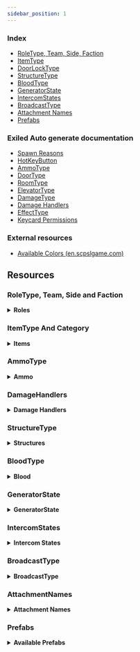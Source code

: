 ```yaml
---
sidebar_position: 1
---
```


### Index

- [RoleType, Team, Side, Faction](#roletype-team-side-and-faction)
- [ItemType](#itemtype-and-category)
- [DoorLockType](#doorlocktype)
- [StructureType](#structuretype)
- [BloodType](#bloodtype)
- [GeneratorState](#generatorstate)
- [IntercomStates](#intercomstates)
- [BroadcastType](#broadcasttype)
- [Attachment Names](#attachmentnames)
- [Prefabs](#prefabs)

### Exiled Auto generate documentation

- [Spawn Reasons](https://exiled-team.github.io/EXILED/api/Exiled.API.Enums.SpawnReason.html)
- [HotKeyButton](https://exiled-team.github.io/EXILED/api/Exiled.API.Enums.HotkeyButton.html)
- [AmmoType](https://exiled-team.github.io/EXILED/api/Exiled.API.Enums.AmmoType.html)
- [DoorType](https://exiled-team.github.io/EXILED/api/Exiled.API.Enums.DoorType.html)
- [RoomType](https://exiled-team.github.io/EXILED/api/Exiled.API.Enums.RoomType.html)
- [ElevatorType](https://exiled-team.github.io/EXILED/api/Exiled.API.Enums.ElevatorType.html)
- [DamageType](https://exiled-team.github.io/EXILED/api/Exiled.API.Enums.DamageType.html)
- [Damage Handlers](#damagehandlers)
- [EffectType](https://exiled-team.github.io/EXILED/api/Exiled.API.Enums.EffectType.html)
- [Keycard Permissions](https://exiled-team.github.io/EXILED/api/Exiled.API.Enums.KeycardPermissions.html)

### External resources

- [Available Colors (en.scpslgame.com)](https://en.scpslgame.com/index.php/Docs:Permissions#Colors)

## Resources

### RoleType, Team, Side and Faction

<details><summary> <b>Roles</b></summary>

```md title="Latest Updated: 08/23/2021"
<ID>    <Role>          <Team>               <Side>           <Faction>
-1      None            Dead                 None             Unclassified
0       Scp173          SCPs                 Scp              SCP
1       ClassD          ClassD               ChaosInsurgency  FoundationEnemy
2       Spectator       Dead                 None             Unclassified
3       Scp106          SCPs                 Scp              SCP
4       NtfSpecialist   FoundationForces     Mtf              FoundationStaff
5       Scp049          SCPs                 Scp              SCP
6       Scientist       Scientists           Mtf              FoundationStaff
7       Scp079          SCPs                 Scp              SCP
8       ChaosConscript  ChaosInsurgency      ChaosInsurgency  FoundationEnemy
9       Scp096          SCPs                 Scp              SCP
10      Scp0492         SCPs                 Scp              SCP
11      NtfSergeant     FoundationForces     Mtf              FoundationStaff
12      NtfCaptain      FoundationForces     Mtf              FoundationStaff
13      NtfPrivate      FoundationForces     Mtf              FoundationStaff
14      Tutorial        OtherAlive           Tutorial         Unclassified
15      FacilityGuard   FoundationForces     Mtf              FoundationStaff
16      Scp939          SCPs                 Scp              SCP
17      CustomRole      OtherAlive           Tutorial         Unclassified
18      ChaosRifleman   ChaosInsurgency      ChaosInsurgency  FoundationEnemy
19      ChaosRepressor  ChaosInsurgency      ChaosInsurgency  FoundationEnemy
20      ChaosMarauder   ChaosInsurgency      ChaosInsurgency  FoundationEnemy
21      Overwatch       Dead                 None             Unclassified
```

</details>

### ItemType And Category

<details><summary> <b>Items</b></summary>

```md  title="Latest Updated: 14/03/2023"
<Item>                      <id>   <category>   
None                         -1      None
KeycardJanitor                0      Keycard
KeycardScientist              1      Keycard
KeycardResearchCoordinator    2      Keycard
KeycardZoneManager            3      Keycard
KeycardGuard                  4      Keycard
KeycardNTFOfficer             5      Keycard
KeycardContainmentEngineer    6      Keycard     
KeycardNTFLieutenant          7      Keycard
KeycardNTFCommander           8      Keycard
KeycardFacilityManager        9      Keycard
KeycardChaosInsurgency       10      Keycard
KeycardO5                    11      Keycard
Radio                        12      Radio
GunCOM15                     13      Firearm
Medkit                       14      Medical
Flashlight                   15      None
MicroHID                     16      MicroHID
SCP500                       17      SCPItem
SCP207                       18      SCPItem
Ammo12gauge                  19      Ammo
GunE11SR                     20      Firearm
GunCrossvec                  21      Firearm
Ammo556x45                   22      Ammo
GunFSP9                      23      Firearm
GunLogicer                   24      Firearm
GrenadeHE                    25      Grenade
GrenadeFlash                 26      Grenade
Ammo44cal                    27      Ammo
Ammo762x39                   28      Ammo
Ammo9x19                     29      Ammo
GunCOM18                     30      Ammo
SCP018                       31      SCPItem
SCP268                       32      SCPItem
Adrenaline                   33      Medical
Painkillers                  34      Medical
Coin                         35      None
ArmorLight                   36      Armor
ArmorCombat                  37      Armor
ArmorHeavy                   38      Armor
GunRevolver                  39      Firearm
GunAK                        40      Firearm
GunShotgun                   41      Firearm
SCP330                       42      SCPItem
SCP2176                      43      SCPItem
SCP244a                      44      SCPItem
SCP244b                      45      SCPItem
SCP1853                      46      SCPItem
ParticleDisruptor            47      Firearm
GunCom45                     48      Firearm
SCP1576                      49      SCPItem
Jailbird                     50      Firearm
```

</details>


### AmmoType

<details><summary> <b>Ammo</b></summary>

```md title="Latest Updated: 05/08/2022"
Nato9
Nato556
Nato762
Ammo12Gauge
Ammo44Cal
```

</details>

### DamageHandlers

<details><summary> <b>Damage Handlers</b></summary>

```md title="Latest Updated: 05/08/2022"
All available DamageHandlers

+ Symbol ':' literally means "inherits from"
* In C#, inheritance is a process in which one object acquires all the properties and behaviors of its parent object automatically.

PlayerStatsSystem::DamageHandlerBase
PlayerStatsSystem::StandardDamageHandler : DamageHandlerBase
PlayerStatsSystem::AttackerDamageHandler : StandardDamageHandler
PlayerStatsSystem::CustomReasonDamageHandler : StandardDamageHandler
PlayerStatsSystem::UniversalDamageHandler : StandardDamageHandler
PlayerStatsSystem::WarheadDamageHandler : StandardDamageHandler
PlayerStatsSystem::RecontainmentDamageHandler : AttackerDamageHandler
PlayerStatsSystem::FirearmDamageHandler : AttackerDamageHandler
PlayerStatsSystem::ScpDamageHandler : AttackerDamageHandler
PlayerStatsSystem::Scp096DamageHandler : AttackerDamageHandler
PlayerStatsSystem::MicroHidDamageHandler : AttackerDamageHandler
PlayerStatsSystem::ExplosionDamageHandler : AttackerDamageHandler
PlayerStatsSystem::Scp018DamageHandler : AttackerDamageHandler
```

</details>

### StructureType

<details><summary> <b>Structures</b></summary>

```md title="Latest Updated: 05/08/2022"
WorkStation
LargeGunLocker
RifleRack
MiscLocker
Generator
RegularMedkit
AdrenalineMedkit
Scp018Pedestal
Scp207Pedestal
Scp244Pedestal
Scp268Pedestal
Scp500Pedestal
Scp1853Pedestal
Scp2176Pedestal
```

</details>

### BloodType

<details><summary> <b>Blood</b></summary>

```md title="Latest Updated: 02/13/2022"
Default
Scp106
Spreaded
Faded
```

</details>

### GeneratorState

<details><summary> <b>GeneratorState</b></summary>

```md title="Latest Updated: 02/13/2022"
[1] None
[2] Unlocked
[4] Open
[8] Activating
[16] Engaged
```

</details>


</details>

### IntercomStates

<details><summary> <b>Intercom States</b></summary>

```md title="Latest Updated: 02/13/2022"
Ready
Transmitting
TransmittingBypass
Restarting
AdminSpeaking
Muted
Custom
```

</details>

### BroadcastType

<details><summary> <b>BroadcastType</b></summary>

```md title="Latest Updated: 02/13/2022"
Normal
Monospaced
AdminChat
```

</details>



### AttachmentNames

<details><summary> <b>Attachment Names</b></summary>

```md title="Latest Updated: 04/27/2022"
None
IronSights
DotSight
HoloSight
NightVisionSight
AmmoSight
ScopeSight
StandardStock
ExtendedStock
RetractedStock
LightweightStock
HeavyStock
RecoilReducingStock
Foregrip
Laser
Flashlight
AmmoCounter
StandardBarrel
ExtendedBarrel
SoundSuppressor
FlashHider
MuzzleBrake
MuzzleBooster
StandardMagFMJ
StandardMagAP
StandardMagJHP
ExtendedMagFMJ
ExtendedMagAP
ExtendedMagJHP
DrumMagFMJ
DrumMagAP
DrumMagJHP
LowcapMagFMJ
LowcapMagAP
LowcapMagJHP
CylinderMag4
CylinderMag6
CylinderMag8
CarbineBody
RifleBody
ShortBarrel
ShotgunChoke
ShotgunExtendedBarrel
NoRifleStock
ShotgunSingleShot
ShotgunDoubleShot
```

</details>

### Prefabs

<details><summary> <b>Available Prefabs</b></summary>

```md title="Latest Updated: 02/13/2022"
Guid                                 | Name

43658aa2-f339-6044-eb2b-937db0c2c4bd | Player  
5bfd1bbe-10a4-e184-4a2e-381314b3380c | PlaybackLobby  
9a77040d-663e-8a14-a8a2-297249bce483 | Pickup  
307eb9b0-d080-9dc4-78e6-673847876412 | Work Station  
0b58d568-fcd7-5384-abce-593a7931d65d | SCP-173_Ragdoll  
f602bb4b-88de-d554-5976-5c2e18af4479 | Ragdoll_1  
ea314e24-bddd-5264-5b08-dadd1bcfa75e | SCP-106_Ragdoll  
2b0290fb-6764-8f44-48ab-9294fe063c8f | Ragdoll_4  
05488a04-eda9-a724-18c9-bf2edbe23031 | Ragdoll_6  
e12d94d4-66ef-c734-2af0-aef522db57cb | Ragdoll_7  
9d7cf7ef-eec0-ece4-196c-4fd2c3cfd03a | Ragdoll_8  
e53f7b09-ad63-f924-6a96-0be4381af7f0 | SCP-096_Ragdoll  
be41bb5a-3b5f-bc84-4ad4-d4e24dfa168f | Ragdoll_10  
c87cf6f7-fc36-f144-6ae5-727c8c8f4b9b | Ragdoll_14  
b8d25875-6346-0314-68a9-7d1b7ec71167 | SCP-939-53_Ragdoll  
d2e872e1-1133-0984-186d-d3cdc686883f | SCP-939-89_Ragdoll  
c69da0e5-a829-6a04-c8d9-f404a1073cfe | Grenade Flash  
8063e113-c1f1-1514-7bc5-840ea8ee5f01 | Grenade Frag  
38f8296e-fcf4-44f4-491b-b5dc69b8125b | Grenade SCP-018  
33f5e0b4-fb1c-0134-493f-5d7aec09dc38 | EZ BreakableDoor  
5fbbe939-51c2-ef74-a9ed-bc0abfefa132 | HCZ BreakableDoor  
b82d6236-b9f5-33d4-e8ee-8ee33fba6edd | LCZ BreakableDoor  
3353122b-0ba2-5d14-fa64-886c45425967 | sportTargetPrefab  
422b08ed-0bc0-6cb4-7a7f-81dd37c430c0 | dboyTargetPrefab  
4f03f7fa-f417-ae84-382b-962c31614d1a | binaryTargetPrefab  
a0e7ee93-b802-e5a4-38bd-95e27cc133ea | TantrumObj  
43c40e13-5a2a-b3a4-9ba8-29c7002cedaf | Tutorial_Ragdoll  
bf9a7ae6-aaea-0174-d807-e0d4adb1c524 | PrimitiveObjectToy  
6996edbf-2adf-a5b4-e8ce-e089cf9710ae | LightSourceToy  
19b3629a-3298-8324-0ad0-e841def23244 | RegularKeycardPickup  
ef69975c-5a03-b9c4-fa26-0b6145b05824 | ChaosKeycardPickup  
8359dd57-d964-98c4-5871-586da0d50878 | RadioPickup  
52f9fa65-832f-b0f4-ab15-0ac33a45b853 | Com15Pickup  
06361fcf-1355-ea54-7a0b-d7a29244eae9 | MedkitPickup  
9902569b-0bc8-cf74-b814-a69789ed8c5a | FlashlightPickup  
35f6c267-d9b6-f5a4-4a87-5523b7424052 | MicroHidPickup  
30d95cc3-8b1f-bd14-4b66-f7350cf3bae9 | SCP500Pickup  
46572711-4d8b-f8a4-2a81-b1ca2ff15b5d | SCP207Pickup  
e7588f50-a788-bd44-89bf-f9dae4ab2071 | Ammo12gaPickup  
9958e2c0-668f-9f14-c9ed-1cd97281f3d3 | E11SRPickup  
7a39d145-d2d1-5724-7ad5-660cbe2f5757 | CrossvecPickup  
0282bdfe-9880-d284-1807-2d4e11fc540d | Ammo556mmPickup  
d32145e1-e7d9-d674-fbaa-078247910c49 | Fsp9Pickup  
4ce1ab59-83ff-aa14-db7a-65e79c48cf8e | LogicerPickup  
3f98e495-a544-11b4-dbc3-a03797786f52 | HegPickup  
6e4bfac7-e1c9-9af4-9a76-c025cc8bbb37 | FlashbangPickup  
8627c2a9-e397-2164-08dd-97f9fddab207 | Ammo44calPickup  
ecba736b-7b69-0f14-ea94-7c9067dc7ea8 | Ammo762mmPickup  
89a36c3a-be6b-5914-7b75-1287c79f19dc | Ammo9mmPickup  
2a12ef7e-b39d-ed34-6979-571e541231b1 | Com18Pickup  
a1d0c7dd-6523-8a34-3b4a-5124f47b93dd | Scp018Projectile  
6fbfc036-04fb-1f94-7af0-1335064c0198 | SCP268Pickup  
9695f1b9-46d6-7054-c9af-a35a4fefafe1 | AdrenalinePrefab  
9925eed6-900f-7444-880f-393468fa1a63 | PainkillersPickup  
522f199f-ce6f-5814-9a67-f0191d0110a9 | CoinPickup  
51703b4d-a309-11c4-8af7-bdb8d95214c0 | Light Armor Pickup  
02e10b6d-9d4d-ed14-2b8b-f5219522da77 | Combat Armor Pickup  
19d03dd5-b491-acc4-ea16-be8ad5a33783 | Heavy Armor Pickup  
635a3623-281c-e5c4-297d-7f07cd6a0eef | RevolverPickup  
1821b416-953c-98f4-c9b8-09d2c192b8b1 | AkPickup  
d6abff39-0c5c-1804-58de-ac4478538837 | ShotgunPickup  
65141804-5071-27e4-c8c0-23c547ce629c | Scp330Pickup  
830e7527-1f40-d0d4-3a3e-ff49f5a6176c | Scp2176Projectile  
2401ec76-dce3-cf34-b858-7a9c7dc83b0b | SCP244APickup Variant  
39825db8-2df8-eed4-caa5-a4c334c669a0 | SCP244BPickup Variant  
68f13209-e652-6024-2b89-0f75fb88a998 | Scp268PedestalStructure Variant  
17054030-9461-d104-5b92-9456c9eb0ab7 | Scp207PedestalStructure Variant  
f4149b66-c503-87a4-0b93-aabfe7c352da | Scp500PedestalStructure Variant  
a149d3eb-11bd-de24-f9dd-57187f5771ef | Scp018PedestalStructure Variant  
5ad5dc6d-7bc5-3154-8b1a-3598b96e0d5b | LargeGunLockerStructure  
850f84ad-e273-1824-8885-11ae5e01e2f4 | RifleRackStructure  
d54bead1-286f-3004-facd-74482a872ad8 | MiscLocker  
daf3ccde-4392-c0e4-882d-b7002185c6b8 | GeneratorStructure  
ad8a455f-062d-dea4-5b47-ac9217d4c58b | Spawnable Work Station Structure  
5b227bd2-1ed2-8fc4-2aa1-4856d7cb7472 | RegularMedkitStructure  
db602577-8d4f-97b4-890b-8c893bfcd553 | AdrenalineMedkitStructure  
fff1c10c-a719-bea4-d95c-3e262ed03ab2 | Scp2176PedestalStructure Variant  
53cd67d2-995b-3374-4892-4190ffd48ee9 | HegProjectile  
2a6e5abb-7999-b8d4-a926-310e3e9e2a13 | FlashbangProjectile
```

</details>

